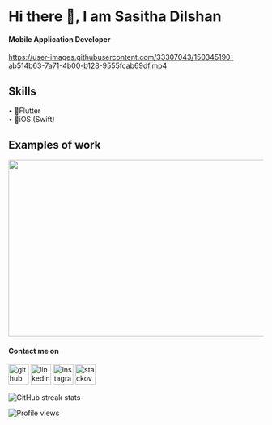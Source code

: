 



# Hi there 👋, I am Sasitha Dilshan
#### Mobile Application Developer
https://user-images.githubusercontent.com/33307043/150345190-ab514b63-7a71-4b00-b128-9555fcab69df.mp4

## Skills
• 📱Flutter <br>
• 📱iOS (Swift)

## Examples of work

<img src='https://user-images.githubusercontent.com/33307043/150352675-21eae2a6-5153-451c-b233-e760a75b5186.mp4' height=350 width=600 />







#### Contact me on


[<img src='https://cdn.jsdelivr.net/npm/simple-icons@3.0.1/icons/github.svg' alt='github' height='40'>](https://github.com/SasithaDil)  [<img src='https://cdn.jsdelivr.net/npm/simple-icons@3.0.1/icons/linkedin.svg' alt='linkedin' height='40'>](https://www.linkedin.com/in/Sasitha-Digamadulla/)  [<img src='https://cdn.jsdelivr.net/npm/simple-icons@3.0.1/icons/instagram.svg' alt='instagram' height='40'>](https://www.instagram.com/Sasitha_dil/)  [<img src='https://cdn.jsdelivr.net/npm/simple-icons@3.0.1/icons/stackoverflow.svg' alt='stackoverflow' height='40'>](https://stackoverflow.com/users/user:10083812)  

![GitHub streak stats](https://github-readme-streak-stats.herokuapp.com/?user=SasithaDil)  

![Profile views](https://gpvc.arturio.dev/SasithaDil)  
